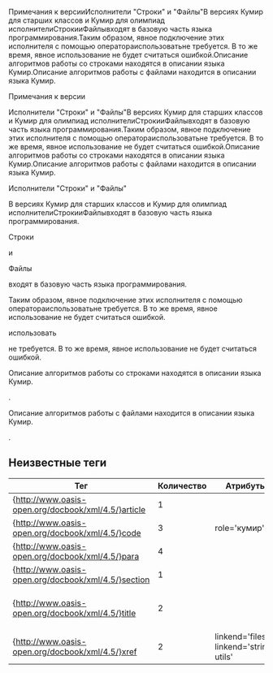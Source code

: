 Примечания к версииИсполнители "Строки" и "Файлы"В версиях Кумир для старших классов и Кумир для олимпиад
            исполнителиСтрокииФайлывходят в базовую часть языка программирования.Таким образом, явное подключение этих исполнителя с помощью оператораиспользоватьне требуется. В то же время, явное использование не будет
            считаться ошибкой.Описание алгоритмов работы со строками находятся в описании языка Кумир.Описание алгоритмов работы с файлами находится в описании языка Кумир.

Примечания к версии

Исполнители "Строки" и "Файлы"В версиях Кумир для старших классов и Кумир для олимпиад
            исполнителиСтрокииФайлывходят в базовую часть языка программирования.Таким образом, явное подключение этих исполнителя с помощью оператораиспользоватьне требуется. В то же время, явное использование не будет
            считаться ошибкой.Описание алгоритмов работы со строками находятся в описании языка Кумир.Описание алгоритмов работы с файлами находится в описании языка Кумир.

Исполнители "Строки" и "Файлы"

В версиях Кумир для старших классов и Кумир для олимпиад
            исполнителиСтрокииФайлывходят в базовую часть языка программирования.

Строки

и

Файлы

входят в базовую часть языка программирования.

Таким образом, явное подключение этих исполнителя с помощью оператораиспользоватьне требуется. В то же время, явное использование не будет
            считаться ошибкой.

использовать

не требуется. В то же время, явное использование не будет
            считаться ошибкой.

Описание алгоритмов работы со строками находятся в описании языка Кумир.

.

Описание алгоритмов работы с файлами находится в описании языка Кумир.

.


## Неизвестные теги

| Тег | Количество | Атрибуты | Родительские теги |
|-----|------------|----------|-------------------|
| {http://www.oasis-open.org/docbook/xml/4.5/}article | 1 |  | None |
| {http://www.oasis-open.org/docbook/xml/4.5/}code | 3 | role='кумир' | {http://www.oasis-open.org/docbook/xml/4.5/}para |
| {http://www.oasis-open.org/docbook/xml/4.5/}para | 4 |  | {http://www.oasis-open.org/docbook/xml/4.5/}section |
| {http://www.oasis-open.org/docbook/xml/4.5/}section | 1 |  | {http://www.oasis-open.org/docbook/xml/4.5/}article |
| {http://www.oasis-open.org/docbook/xml/4.5/}title | 2 |  | {http://www.oasis-open.org/docbook/xml/4.5/}article, {http://www.oasis-open.org/docbook/xml/4.5/}section |
| {http://www.oasis-open.org/docbook/xml/4.5/}xref | 2 | linkend='files', linkend='string-utils' | {http://www.oasis-open.org/docbook/xml/4.5/}para |